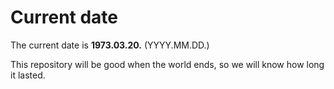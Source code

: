 # Current date

The current date is **1973.03.20.** (YYYY.MM.DD.)

This repository will be good when the world ends, so we will know how long it lasted.